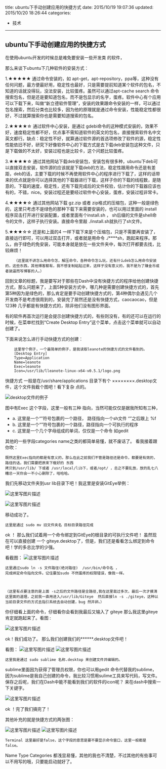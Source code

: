 title: ubuntu下手动创建应用的快捷方式
date: 2015/10/19 19:07:36
updated: 2015/10/20 18:26:44
categories:
- 技术
---
**ubuntu下手动创建应用的快捷方式**
----------------------


在使用ubuntu开发的时候总是难免要安装一些开发类 的软件，

那么来谈下ubuntu下几种软件的安装方式：
		

1.★★★★★
   通过命令安装的，如 apt-get，apt-repository，ppa等，这种没有任何问题，最方便最好用，稳定性也最好，只是需要提前知道某个软件的包名，不知道的话就没得玩，没法安装，比较蛋疼。虽然可以通过apt-cache search 命令搜索包名，但是还是要知道包名，而不是包显示的名字，蛋疼。软件中心有个应用可以下载下来，叫做“新立德软件管理”，安装的效果跟命令安装的一样，可以通过包名搜索，然后分类也比较多，因为他的原理就是通过命令安装，性能稳定性都很好，不过就算搜索你也是需要知道搜索的包名。
 
 2.★★★★☆
 通过软件中心安装，是通过 gdebi命令的这种模式安装的，效果不好，速度稳定性都不好，优点事不需知道软件的英文的包名，直接搜索软件名中文英文都行。缺点：稳定性不好，就算通过软件源的首选项修改了软件的源，稳定性性能依旧不好，研究下好像软件中心的下载方式是去下载deb安装包这种文件，只是下载做的不太好，安装过程也是比较卡，这个问题比较蛋疼。
 
3.★★★★☆
通过其他网站下载deb安装包，安装包有很多种，ubuntu下deb可以直接双击安装，软件源的应该就是下载deb的方法，稳定性跟用命令还是有差距，deb的话，主要下载的时候不再使用软件中心的程序进行下载了，这样的话带来的优点就是你可以选择其他的下载器进行下载，这样子你的下载的线程数，是随意的，下载的速度，稳定性，还有下载完成后的文件校验，估计你的下载器应该也有的，不错，nice。安装过程还是要经过软件中心安装，蛋疼，安装过程非常卡。

4.★★★★☆
通过其他网站下载 gz.zip  或者 zip格式的压缩包，这种一般是绿色的，这里只考虑不是绿色的那种下载下来需要安装的，也可以用过里面的 install 程序双击打开进行安装配置，或者里面有个install.sh ， sh后缀的文件是shell命令的文件，这样子执行安装。直接命令里敲  ./install.sh就执行了sh文件。

5.★★★☆☆
还是和上面的4 一样下载下来是个压缩包，只是不需要再安装了，直接运行即可，可以用过双击打开，或者就是用命令 ./****sh，跑起来程序。那么，由于绿色的免安装，可能本身就是放在一些文件夹中，每次打开都要去找，比较麻烦！
 
		（这里就不讲怎么用命令怎，解压命令，各种命令怎么玩，还有什么deb怎么用命令安装的，这些东西，其他博客都有，我不想复制粘贴过来，这样子没有意义的，我不是为了赚金币或者装逼而写博客的人。）


回到文章的标题，我是要写对于那些在Dash中没有快捷方式的程序给他创建快捷方式，那么问题来了，上面5种安装方式中，哪几种是需要创建快捷方式的，首先第5种因为是绿色的，那么肯定是要手动创建快捷方式的，第4种偶尔会遇见几个开发商不是考虑很周到的，安装完了居然还是没有快捷方式，caocaocao，但是123种 几乎都是有快捷方式的，除非他们没有图形界面。

有的软件再首次运行是会提示创建快捷方式的，有些则没有，有的还可以在运行的时候，在菜单栏找到“Create Desktop Entry”这个菜单，点击这个菜单就可以自动创建了。

下面来说怎么进行手动快捷方式的创建：
		
		这里举个例子，一个最简单的例子，是我读取leanote的快捷方式的文件看到的。
		[Desktop Entry]
		Type=Application
		Name=leanote
		Exec=leanote
		Icon=/usr/lib/lleanote-linux-x64-v0.5.1/logo.png

快捷方式 一般是在/usr/share/applications 目录下有个 ××××××××.desktop文件，这个文件我截个图吧！看下复杂 点的。

![desktop文件的例子](assets/20150818145025217.png)

图中有Exec 这个字段，这里一般有三种 指向，当然可能仅仅是据我所知有三种，

 - a.  这里是一个“”符号包裹的一个路径， 路径指向一个sh文件 “”之后跟上  %f
 - b.  这里是一个“”符号包裹的一个路径，路径指向一个可执行的程序
 - c.  这里是一个几个字母组成的单词，仅仅是一个命令 如gedit


其他的一些字段categories name之类的都简单易懂，就不废话了。
看我接着跟你吹：

	既然这里Exec指向的都是有意义的，那么在此之前我们不管是路径还是命令，都要是有效的，路径的话，我们需要把原来下载好的 东西
	拷贝到/usr/lib/ 下或者 /usr/local/lib下，或者/opt/ ，总之不要乱放，放的乱七八糟总一天你会一不小心删除了，哈哈哈。

我们先移动文件夹到usr lib目录下吧！我这里是安装GitEye举例：

![这里写图片描述](assets/20150818152400008)

![这里写图片描述](assets/20150818153417894)


移动成功了。 
			
	这里是通过 sudo mv 旧文件夹名 目标目录路径完成

ok ！  那么我们试着用一个命令绑定到GitEye的根目录的可执行文件吧！
虽然现在可以直接创建  一个 giteye.desktop了，但是，我们还是看看怎么绑定到命令吧！学的多总比学的少强。

看截图：
![这里写图片描述](assets/20150818153715832)

	这里通过sudo ln -s 文件路径(绝对路径)  /usr/bin/命令名 ，
	完成绑定命令指向文件。记住要加sudo 不然蛋疼的权限错误，像我一样。



	（这里有点要注意的是上面 -s之后的文件路径是全路径,我在这里栽过多次，最后一次才摸清这里面的道理，之前我一直用进入/usr/lib/Giteye  然后直接ln -s ./giteye，这种以当前目录文件的方式去指引系统去自动创建，bug 然并卵。）

你仔细看上面的命令，仔细看你会看到我最后又输入了 giteye
	那么我这里giteye肯定就跑起来了。看图 :

![这里写图片描述](assets/20150818154410933)

ok！我们成功了。
那么我们创建我们的******.desktop文件吧！

看图：
![这里写图片描述](assets/20150818154813259)
![这里写图片描述](assets/20150818154921151)

	这里我是通过 sudo sublime 名称.desktop 来创建文件并编辑的。
sublime里面因为获得了管理员权限，你也可以用gedit 命令代替我的sublime，因为sublime是我自己创建的命令，我比较习惯用sulime工具来写代码，写文件。
保存之后呢，我们在Dash中能不能看到我们的软件的icon呢？
来在dash中搜索一下关键字。

![这里写图片描述](assets/20150818155312645)

ok ！完了我们搞完了！


其他补充的就是快捷方式的两张图：

![这里写图片描述](assets/20150818155415588)
![这里写图片描述](assets/20150818155426019)


	Terminal 这里最好是false，这个字段的意思是要不要显示命令窗口，这里一般都是false。
Name Type Categories 都浅显易懂，其他的我也不清楚，不过其他的有些事可以不用写的哦，只要能启动就好了。